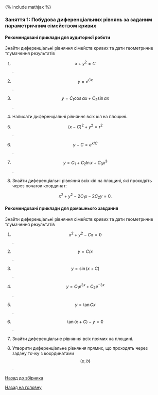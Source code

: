 {% include mathjax %}

### Заняття 1: Побудова диференціальних рівнянь за заданим параметричним сімейством кривих

#### Рекомендовані приклади для аудиторної роботи

Знайти диференціальні рівняння сімейств кривих та дати геометричне тлумачення результатів

1. $$x + y^2 =C$$. 

2. $$y = e^{C x}$$. 

3. $$y = C_1 \cos \alpha x + C_2 \sin \alpha x$$.

4. Написати диференціальні рівняння всіх кіл на площині.

5. $$(x - C)^2 + y^2 = r^2$$.

6. $$y - C = e^{x / C}$$.

7. $$y = C_1 + C_2 \ln x + C_3 x^3$$.

8. Знайти диференціальні рівняння всіх кіл на площині, які проходять через початок координат:

	$$
	x^2 + y^2 - 2 C_1 x - 2 C_2 y = 0.
	$$

#### Рекомендовані приклади для домашнього завдання

Знайти диференціальні рівняння сімейств кривих та дати геометричне тлумачення результатів

1. $$x^2 + y^2 - C x = 0$$.

2. $$y = C / x$$.

3. $$y = \sin (x + C)$$.

4. $$y = C_1 e^{3x} + C_2 e^{-3x}$$.

5. $$y = \tan C x$$.

6. $$\tan (x + C) - y = 0$$.

7. Знайти диференціальне рівняння всіх прямих на площині.

8. Утворити диференціальне рівняння прямих, що проходять через задану точку з координатами $$(а, b)$$.


[Назад до збірника](README.md)

[Назад на головну](../README.md)
